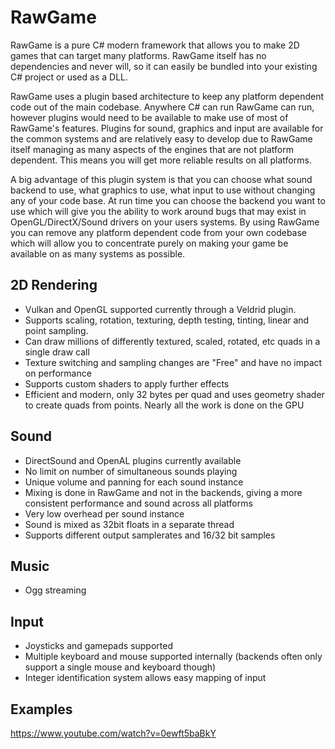 # RawGame
RawGame is a pure C# modern framework that allows you to make 2D games that can target many platforms. RawGame itself has no dependencies and never will, so it can easily be bundled into your existing C# project or used as a DLL.

RawGame uses a plugin based architecture to keep any platform dependent code out of the main codebase. Anywhere C# can run RawGame can run, however plugins would need to be available to make use of most of RawGame's features. Plugins for sound, graphics and input are available for the common systems and are relatively easy to develop due to RawGame itself managing as many aspects of the engines that are not platform dependent. This means you will get more reliable results on all platforms.

A big advantage of this plugin system is that you can choose what sound backend to use, what graphics to use, what input to use without changing any of your code base. At run time you can choose the backend you want to use which will give you the ability to work around bugs that may exist in OpenGL/DirectX/Sound drivers on your users systems. By using RawGame you can remove any platform dependent code from your own codebase which will allow you to concentrate purely on making your game be available on as many systems as possible.

## 2D Rendering
- Vulkan and OpenGL supported currently through a Veldrid plugin.
- Supports scaling, rotation, texturing, depth testing, tinting, linear and point sampling.
- Can draw millions of differently textured, scaled, rotated, etc quads in a single draw call
- Texture switching and sampling changes are "Free" and have no impact on performance
- Supports custom shaders to apply further effects
- Efficient and modern, only 32 bytes per quad and uses geometry shader to create quads from points. Nearly all the work is done on the GPU

## Sound
- DirectSound and OpenAL plugins currently available
- No limit on number of simultaneous sounds playing
- Unique volume and panning for each sound instance
- Mixing is done in RawGame and not in the backends, giving a more consistent performance and sound across all platforms
- Very low overhead per sound instance
- Sound is mixed as 32bit floats in a separate thread
- Supports different output samplerates and 16/32 bit samples

## Music
- Ogg streaming

## Input
- Joysticks and gamepads supported
- Multiple keyboard and mouse supported internally (backends often only support a single mouse and keyboard though)
- Integer identification system allows easy mapping of input


## Examples
https://www.youtube.com/watch?v=0ewft5baBkY
